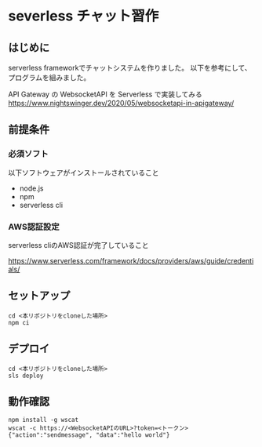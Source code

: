 # severless チャット習作

## はじめに
serverless frameworkでチャットシステムを作りました。
以下を参考にして、プログラムを組みました。

API Gateway の WebsocketAPI を Serverless で実装してみる  
https://www.nightswinger.dev/2020/05/websocketapi-in-apigateway/

## 前提条件
### 必須ソフト
以下ソフトウェアがインストールされていること

* node.js
* npm
* serverless cli

### AWS認証設定
serverless cliのAWS認証が完了していること

https://www.serverless.com/framework/docs/providers/aws/guide/credentials/

## セットアップ

```shell
cd <本リポジトリをcloneした場所>
npm ci
```

## デプロイ

```shell
cd <本リポジトリをcloneした場所>
sls deploy
```

## 動作確認

```shell
npm install -g wscat
wscat -c https://<WebsocketAPIのURL>?token=<トークン>
{"action":"sendmessage", "data":"hello world"}
```